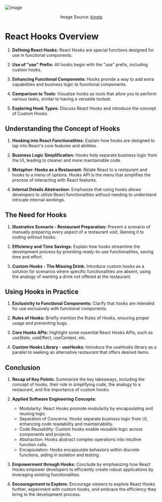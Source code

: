 ![image](https://github.com/Ahmed-Abou-Emran/React-Mastery/assets/64327685/e11b8f37-0f91-47b3-9b69-465b618c0ef2)

<div align="center">
  <span >
    Image Source: <a href="https://kinsta.com/wp-content/uploads/2023/04/react-hooks-must-be-called-in-a-react-function-component-or-a-custom-react-hook-function.jpg">kinsta</a>
  </span>
</div>




# React Hooks Overview

1. **Defining React Hooks:** React Hooks are special functions designed for use in functional components.

2. **Use of "use" Prefix:** All hooks begin with the "use" prefix, including custom hooks.

3. **Enhancing Functional Components:** Hooks provide a way to add extra capabilities and business logic to functional components.

4. **Comparison to Tools:** Visualize hooks as tools that allow you to perform various tasks, similar to having a versatile toolset.

5. **Exploring Hook Types:** Discuss React Hooks and introduce the concept of Custom Hooks.

## Understanding the Concept of Hooks

1. **Hooking into React Functionalities:** Explain how hooks are designed to tap into React's core features and abilities.

2. **Business Logic Simplification:** Hooks help separate business logic from the UI, leading to cleaner and more maintainable code.

3. **Metaphor: Hooks as a Restaurant:** Relate React to a restaurant and hooks to a menu of options. Hooks API is the menu that simplifies the process of interacting with React features.

4. **Internal Details Abstraction:** Emphasize that using hooks allows developers to utilize React functionalities without needing to understand intricate internal workings.

## The Need for Hooks

1. **Illustrative Scenario - Restaurant Preparation:** Present a scenario of manually preparing every aspect of a restaurant visit, likening it to coding without hooks.

2. **Efficiency and Time Savings:** Explain how hooks streamline the development process by providing ready-to-use functionalities, saving time and effort.

3. **Custom Hooks - The Missing Drink:** Introduce custom hooks as a solution for scenarios where specific functionalities are absent, using the analogy of wanting a drink not offered at the restaurant.

## Using Hooks in Practice

1. **Exclusivity to Functional Components:** Clarify that hooks are intended for use exclusively with functional components.

2. **Rules of Hooks:** Briefly mention the Rules of Hooks, ensuring proper usage and preventing bugs.

3. **Core Hooks APIs:** Highlight some essential React Hooks APIs, such as useState, useEffect, useContext, etc.

4. **Custom Hooks Library - useHooks:** Introduce the useHooks library as a parallel to seeking an alternative restaurant that offers desired items.

## Conclusion

1. **Recap of Key Points:** Summarize the key takeaways, including the concept of hooks, their role in simplifying code, the analogy to a restaurant, and the importance of custom hooks.

2. **Applied Software Engineering Concepts:**
   - Modularity: React Hooks promote modularity by encapsulating and reusing logic.
   - Separation of Concerns: Hooks separate business logic from UI, enhancing code readability and maintainability.
   - Code Reusability: Custom hooks enable reusable logic across components and projects.
   - Abstraction: Hooks abstract complex operations into intuitive function calls.
   - Encapsulation: Hooks encapsulate behaviors within discrete functions, aiding in isolation and testing.

3. **Empowerment through Hooks:** Conclude by emphasizing how React Hooks empower developers to efficiently create robust applications by leveraging existing functionalities.

4. **Encouragement to Explore:** Encourage viewers to explore React Hooks further, experiment with custom hooks, and embrace the efficiency they bring to the development process.
